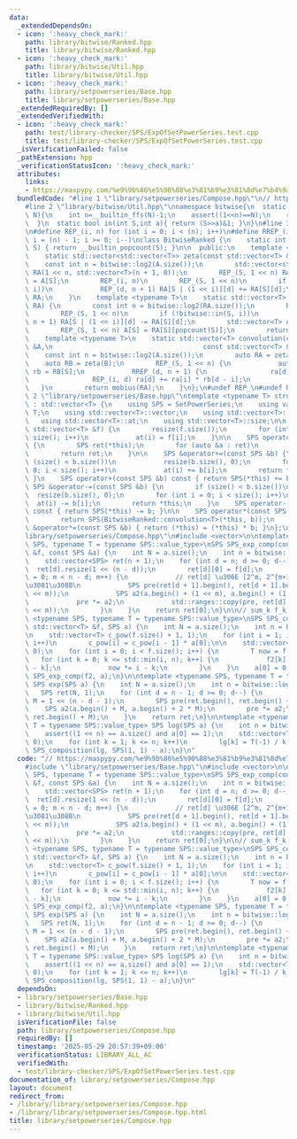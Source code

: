```yaml
---
data:
  _extendedDependsOn:
  - icon: ':heavy_check_mark:'
    path: library/bitwise/Ranked.hpp
    title: library/bitwise/Ranked.hpp
  - icon: ':heavy_check_mark:'
    path: library/bitwise/Util.hpp
    title: library/bitwise/Util.hpp
  - icon: ':heavy_check_mark:'
    path: library/setpowerseries/Base.hpp
    title: library/setpowerseries/Base.hpp
  _extendedRequiredBy: []
  _extendedVerifiedWith:
  - icon: ':heavy_check_mark:'
    path: test/library-checker/SPS/ExpOfSetPowerSeries.test.cpp
    title: test/library-checker/SPS/ExpOfSetPowerSeries.test.cpp
  _isVerificationFailed: false
  _pathExtension: hpp
  _verificationStatusIcon: ':heavy_check_mark:'
  attributes:
    links:
    - https://maspypy.com/%e9%9b%86%e5%90%88%e3%81%b9%e3%81%8d%e7%b4%9a%e6%95%b0%e9%96%a2%e9%80%a3-2-%e5%a4%9a%e9%a0%85%e5%bc%8f%e3%81%a8%e3%81%ae%e5%90%88%e6%88%90
  bundledCode: "#line 1 \"library/setpowerseries/Compose.hpp\"\n// https://maspypy.com/%e9%9b%86%e5%90%88%e3%81%b9%e3%81%8d%e7%b4%9a%e6%95%b0%e9%96%a2%e9%80%a3-2-%e5%a4%9a%e9%a0%85%e5%bc%8f%e3%81%a8%e3%81%ae%e5%90%88%e6%88%90\n\
    #line 2 \"library/bitwise/Util.hpp\"\nnamespace bitwise{\n  static int log2(int\
    \ N){\n    int n=__builtin_ffs(N)-1;\n    assert((1<<n)==N);\n    return n;\n\
    \  }\n  static bool in(int S,int a){ return (S>>a)&1; }\n}\n#line 3 \"library/bitwise/Ranked.hpp\"\
    \n#define REP_(i, n) for (int i = 0; i < (n); i++)\n#define RREP_(i, n) for (int\
    \ i = (n) - 1; i >= 0; i--)\nclass BitwiseRanked {\n    static int popcount(int\
    \ S) { return __builtin_popcount(S); }\n\n  public:\n    template <typename T>\n\
    \    static std::vector<std::vector<T>> zeta(const std::vector<T> &A) {\n    \
    \    const int n = bitwise::log2(A.size());\n        std::vector<std::vector<T>>\
    \ RA(1 << n, std::vector<T>(n + 1, 0));\n        REP_(S, 1 << n) RA[S][popcount(S)]\
    \ = A[S];\n        REP_(i, n)\n        REP_(S, 1 << n)\n        if (!bitwise::in(S,\
    \ i))\n            REP_(d, n + 1) RA[S | (1 << i)][d] += RA[S][d];\n        return\
    \ RA;\n    }\n    template <typename T>\n    static std::vector<T> mobius(std::vector<std::vector<T>>\
    \ RA) {\n        const int n = bitwise::log2(RA.size());\n        REP_(i, n)\n\
    \        REP_(S, 1 << n)\n        if (!bitwise::in(S, i))\n            REP_(d,\
    \ n + 1) RA[S | (1 << i)][d] -= RA[S][d];\n        std::vector<T> A(1 << n);\n\
    \        REP_(S, 1 << n) A[S] = RA[S][popcount(S)];\n        return A;\n    }\n\
    \    template <typename T>\n    static std::vector<T> convolution(const std::vector<T>\
    \ &A,\n                                      const std::vector<T> &B) {\n    \
    \    const int n = bitwise::log2(A.size());\n        auto RA = zeta(A);\n    \
    \    auto RB = zeta(B);\n        REP_(S, 1 << n) {\n            auto &ra = RA[S],\
    \ rb = RB[S];\n            RREP_(d, n + 1) {\n                ra[d] *= rb[0];\n\
    \                REP_(i, d) ra[d] += ra[i] * rb[d - i];\n            }\n     \
    \   }\n        return mobius(RA);\n    }\n};\n#undef REP_\n#undef RREP_\n#line\
    \ 2 \"library/setpowerseries/Base.hpp\"\ntemplate <typename T> struct SetPowerSeries\
    \ : std::vector<T> {\n    using SPS = SetPowerSeries;\n    using value_type =\
    \ T;\n    using std::vector<T>::vector;\n    using std::vector<T>::resize;\n \
    \   using std::vector<T>::at;\n    using std::vector<T>::size;\n\n    SetPowerSeries(const\
    \ std::vector<T> &f) {\n        resize(f.size());\n        for (int i = 0; i <\
    \ size(); i++)\n            at(i) = f[i];\n    }\n\n    SPS operator-() const\
    \ {\n        SPS ret(*this);\n        for (auto &a : ret)\n            a = -a;\n\
    \        return ret;\n    }\n\n    SPS &operator+=(const SPS &b) {\n        if\
    \ (size() < b.size())\n            resize(b.size(), 0);\n        for (int i =\
    \ 0; i < size(); i++)\n            at(i) += b[i];\n        return *this;\n   \
    \ }\n    SPS operator+(const SPS &b) const { return SPS(*this) += b; }\n\n   \
    \ SPS &operator-=(const SPS &b) {\n        if (size() < b.size())\n          \
    \  resize(b.size(), 0);\n        for (int i = 0; i < size(); i++)\n          \
    \  at(i) -= b[i];\n        return *this;\n    }\n    SPS operator-(const SPS &b)\
    \ const { return SPS(*this) -= b; }\n\n    SPS operator*(const SPS &b) const {\n\
    \        return SPS(BitwiseRanked::convolution<T>(*this, b));\n    }\n    SPS\
    \ &operator*=(const SPS &b) { return (*this) = (*this) * b; }\n};\n#line 3 \"\
    library/setpowerseries/Compose.hpp\"\n#include <vector>\n\ntemplate <typename\
    \ SPS, typename T = typename SPS::value_type>\nSPS SPS_exp_comp(const std::vector<T>\
    \ &f, const SPS &a) {\n    int N = a.size();\n    int n = bitwise::log2(N);\n\n\
    \    std::vector<SPS> ret(n + 1);\n    for (int d = n; d >= 0; d--) {\n      \
    \  ret[d].resize(1 << (n - d));\n        ret[d][0] = f[d];\n        for (int m\
    \ = 0; m < n - d; m++) {\n            // ret[d] \u306E [2^m, 2^{m+1}] \u3092\u6C42\
    \u3081\u308B\n            SPS pre(ret[d + 1].begin(), ret[d + 1].begin() + (1\
    \ << m));\n            SPS a2(a.begin() + (1 << m), a.begin() + (1 << (m + 1)));\n\
    \            pre *= a2;\n            std::ranges::copy(pre, ret[d].begin() + (1\
    \ << m));\n        }\n    }\n    return ret[0];\n}\n\n// sum_k f_k a^k\ntemplate\
    \ <typename SPS, typename T = typename SPS::value_type>\nSPS SPS_composition(const\
    \ std::vector<T> &f, SPS a) {\n    int N = a.size();\n    int n = bitwise::log2(N);\n\
    \n    std::vector<T> c_pow(f.size() + 1, 1);\n    for (int i = 1; i <= f.size();\
    \ i++)\n        c_pow[i] = c_pow[i - 1] * a[0];\n\n    std::vector<T> f2(n + 1,\
    \ 0);\n    for (int i = 0; i < f.size(); i++) {\n        T now = f[i];\n     \
    \   for (int k = 0; k <= std::min(i, n); k++) {\n            f2[k] += now * c_pow[i\
    \ - k];\n            now *= i - k;\n        }\n    }\n    a[0] = 0;\n    return\
    \ SPS_exp_comp(f2, a);\n}\n\ntemplate <typename SPS, typename T = typename SPS::value_type>\
    \ SPS exp(SPS a) {\n    int N = a.size();\n    int n = bitwise::log2(N);\n\n \
    \   SPS ret(N, 1);\n    for (int d = n - 1; d >= 0; d--) {\n        const int\
    \ M = 1 << (n - d - 1);\n        SPS pre(ret.begin(), ret.begin() + M);\n    \
    \    SPS a2(a.begin() + M, a.begin() + 2 * M);\n        pre *= a2;\n        std::ranges::copy(pre,\
    \ ret.begin() + M);\n    }\n    return ret;\n}\n\ntemplate <typename SPS, typename\
    \ T = typename SPS::value_type> SPS log(SPS a) {\n    int n = bitwise::log2(a.size());\n\
    \    assert((1 << n) == a.size() and a[0] == 1);\n    std::vector<T> lg(n + 1,\
    \ 0);\n    for (int k = 1; k <= n; k++)\n        lg[k] = T(-1) / k;\n    return\
    \ SPS_composition(lg, SPS(1, 1) - a);\n}\n"
  code: "// https://maspypy.com/%e9%9b%86%e5%90%88%e3%81%b9%e3%81%8d%e7%b4%9a%e6%95%b0%e9%96%a2%e9%80%a3-2-%e5%a4%9a%e9%a0%85%e5%bc%8f%e3%81%a8%e3%81%ae%e5%90%88%e6%88%90\n\
    #include \"library/setpowerseries/Base.hpp\"\n#include <vector>\n\ntemplate <typename\
    \ SPS, typename T = typename SPS::value_type>\nSPS SPS_exp_comp(const std::vector<T>\
    \ &f, const SPS &a) {\n    int N = a.size();\n    int n = bitwise::log2(N);\n\n\
    \    std::vector<SPS> ret(n + 1);\n    for (int d = n; d >= 0; d--) {\n      \
    \  ret[d].resize(1 << (n - d));\n        ret[d][0] = f[d];\n        for (int m\
    \ = 0; m < n - d; m++) {\n            // ret[d] \u306E [2^m, 2^{m+1}] \u3092\u6C42\
    \u3081\u308B\n            SPS pre(ret[d + 1].begin(), ret[d + 1].begin() + (1\
    \ << m));\n            SPS a2(a.begin() + (1 << m), a.begin() + (1 << (m + 1)));\n\
    \            pre *= a2;\n            std::ranges::copy(pre, ret[d].begin() + (1\
    \ << m));\n        }\n    }\n    return ret[0];\n}\n\n// sum_k f_k a^k\ntemplate\
    \ <typename SPS, typename T = typename SPS::value_type>\nSPS SPS_composition(const\
    \ std::vector<T> &f, SPS a) {\n    int N = a.size();\n    int n = bitwise::log2(N);\n\
    \n    std::vector<T> c_pow(f.size() + 1, 1);\n    for (int i = 1; i <= f.size();\
    \ i++)\n        c_pow[i] = c_pow[i - 1] * a[0];\n\n    std::vector<T> f2(n + 1,\
    \ 0);\n    for (int i = 0; i < f.size(); i++) {\n        T now = f[i];\n     \
    \   for (int k = 0; k <= std::min(i, n); k++) {\n            f2[k] += now * c_pow[i\
    \ - k];\n            now *= i - k;\n        }\n    }\n    a[0] = 0;\n    return\
    \ SPS_exp_comp(f2, a);\n}\n\ntemplate <typename SPS, typename T = typename SPS::value_type>\
    \ SPS exp(SPS a) {\n    int N = a.size();\n    int n = bitwise::log2(N);\n\n \
    \   SPS ret(N, 1);\n    for (int d = n - 1; d >= 0; d--) {\n        const int\
    \ M = 1 << (n - d - 1);\n        SPS pre(ret.begin(), ret.begin() + M);\n    \
    \    SPS a2(a.begin() + M, a.begin() + 2 * M);\n        pre *= a2;\n        std::ranges::copy(pre,\
    \ ret.begin() + M);\n    }\n    return ret;\n}\n\ntemplate <typename SPS, typename\
    \ T = typename SPS::value_type> SPS log(SPS a) {\n    int n = bitwise::log2(a.size());\n\
    \    assert((1 << n) == a.size() and a[0] == 1);\n    std::vector<T> lg(n + 1,\
    \ 0);\n    for (int k = 1; k <= n; k++)\n        lg[k] = T(-1) / k;\n    return\
    \ SPS_composition(lg, SPS(1, 1) - a);\n}\n"
  dependsOn:
  - library/setpowerseries/Base.hpp
  - library/bitwise/Ranked.hpp
  - library/bitwise/Util.hpp
  isVerificationFile: false
  path: library/setpowerseries/Compose.hpp
  requiredBy: []
  timestamp: '2025-05-29 20:57:39+09:00'
  verificationStatus: LIBRARY_ALL_AC
  verifiedWith:
  - test/library-checker/SPS/ExpOfSetPowerSeries.test.cpp
documentation_of: library/setpowerseries/Compose.hpp
layout: document
redirect_from:
- /library/library/setpowerseries/Compose.hpp
- /library/library/setpowerseries/Compose.hpp.html
title: library/setpowerseries/Compose.hpp
---
```

